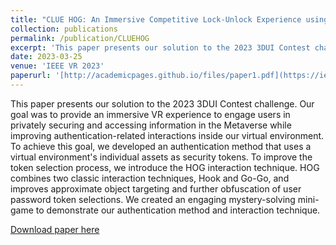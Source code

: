 ```yaml
---
title: "CLUE HOG: An Immersive Competitive Lock-Unlock Experience using Hook On Go-Go Technique for Authentication in the Metaverse"
collection: publications
permalink: /publication/CLUEHOG
excerpt: 'This paper presents our solution to the 2023 3DUI Contest challenge.'
date: 2023-03-25
venue: 'IEEE VR 2023'
paperurl: '[http://academicpages.github.io/files/paper1.pdf](https://ieeexplore.ieee.org/document/10108888)'
---
```

This paper presents our solution to the 2023 3DUI Contest challenge. Our goal was to provide an immersive VR experience to engage users in privately securing and accessing information in the Metaverse while improving authentication-related interactions inside our virtual environment. To achieve this goal, we developed an authentication method that uses a virtual environment's individual assets as security tokens. To improve the token selection process, we introduce the HOG interaction technique. HOG combines two classic interaction techniques, Hook and Go-Go, and improves approximate object targeting and further obfuscation of user password token selections. We created an engaging mystery-solving mini-game to demonstrate our authentication method and interaction technique.

[Download paper here]([http://academicpages.github.io/files/paper1.pdf](https://ieeexplore.ieee.org/document/10108888)https://ieeexplore.ieee.org/document/10108888)

